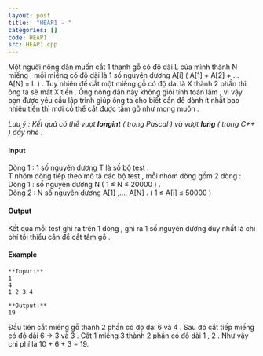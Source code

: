 ```yaml
---
layout: post
title:  "HEAP1 - "
categories: []
code: HEAP1
src: HEAP1.cpp
---
```




  


Một người nông dân muốn cắt 1 thanh gỗ có độ dài L của mình thành N miếng , mỗi miếng có độ dài là 1 số nguyên dương A\[i\] ( A\[1\] + A\[2\] + … A\[N\] = L ) . Tuy nhiên để cắt một miếng gỗ có độ dài là X thành 2 phần thì ông ta sẽ mất X tiền . Ông nông dân này không giỏi tính toán lắm , vì vậy bạn được yêu cầu lập trình giúp ông ta cho biết cần để dành ít nhất bao nhiêu tiền thì mới có thể cắt được tấm gỗ như mong muốn .  
  
_Lưu ý : Kết quả có thể vượt **longint** ( trong Pascal ) và vượt **long** ( trong C++ ) đấy nhé ._

#### Input

Dòng 1 : 1 số nguyên dương T là số bộ test .  
T nhóm dòng tiếp theo mô tả các bộ test , mỗi nhóm dòng gồm 2 dòng :  
Dòng 1 : số nguyên dương N ( 1 ≤ N ≤ 20000 ) .  
Dòng 2 : N số nguyên dương A\[1\] ,…, A\[N\] . ( 1 ≤ A\[i\] ≤ 50000 )  

#### Output

Kết quả mỗi test ghi ra trên 1 dòng , ghi ra 1 số nguyên dương duy nhất là chi phí tối thiểu cần để cắt tấm gỗ .

#### Example

```
**Input:**
1
4
1 2 3 4

**Output:**
19

```

Đầu tiên cắt miếng gỗ thành 2 phần có độ dài 6 và 4 . Sau đó cắt tiếp miếng có độ dài 6 -> 3 và 3 . Cắt 1 miếng 3 thành 2 phần có độ dài 1 , 2 . Như vậy chi phí là 10 + 6 + 3 = 19.

<!--more-->

